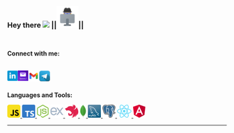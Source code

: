 ### Hey there <img src="https://media.giphy.com/media/hvRJCLFzcasrR4ia7z/giphy.gif" width="25px"> ||<img src="https://raw.githubusercontent.com/LLpanov/LLpanov/main/icons/personal.png" width="50px">||
<br/>  

**Connect with me:**

<br/>
<a href="https://www.linkedin.com/in/leonid-panov-a814aa23b/">
  <img align="left" alt="LinkedIn" width="24px" src="https://github.com/LLpanov/LLpanov/blob/main/icons/linkedin.png" />
</a>

<a href="https://mailto:leonardopanov@yahoo.com/">
  <img align="left" alt="Yahoo" width="24px" src="https://raw.githubusercontent.com/LLpanov/LLpanov/main/icons/yahoo.png"/>

</a>

<a href="https://mailto:leomylord@gmail.com/">
  <img align="left" alt="Gmail" width="25px" src="https://github.com/LLpanov/LLpanov/blob/main/icons/gmail.png"/>
</a>

<a href="https://t.me/LLPanov">
  <img align="left" alt="Telegram" width="25px" src="https://github.com/LLpanov/LLpanov/blob/main/icons/telegram.png"/>
</a>

<br/>
<br/>

**Languages and Tools:**

<a href="https://github.com/LLpanov/LLpanov/blob/main/icons/JavaScript.png">
  <img height="30" title="JavaScript" src="https://github.com/LLpanov/LLpanov/blob/main/icons/JavaScript.png">
</a>

<a href="https://github.com/LLpanov/LLpanov/blob/main/icons/TypeScript.png">
  <img height="30" title="TypeScript" src="https://github.com/LLpanov/LLpanov/blob/main/icons/TypeScript.png">
</a>

<a href="https://github.com/LLpanov/LLpanov/blob/main/icons/nodeJs.png">
  <img height="30" title="NodeJs" src="https://github.com/LLpanov/LLpanov/blob/main/icons/nodeJs.png">
</a>

<a href="https://github.com/LLpanov/LLpanov/blob/main/icons/icons8-express-js-480.png">
  <img height="30" title="expressJS" src="https://github.com/LLpanov/LLpanov/blob/main/icons/icons8-express-js-480.png">
</a>

<a href="https://github.com/LLpanov/LLpanov/blob/main/icons/nestjs.png">
  <img height="30" title="nestJS" src="https://github.com/LLpanov/LLpanov/blob/main/icons/nestjs.png">
</a>

<a href="https://github.com/LLpanov/LLpanov/blob/main/icons/MongoDB.png">
  <img height="30" title="MongoDB" src="https://github.com/LLpanov/LLpanov/blob/main/icons/MongoDB.png">
</a>

<a href="https://github.com/LLpanov/LLpanov/blob/main/icons/MySQL.png">
  <img height="30" title="MySQL" src="https://github.com/LLpanov/LLpanov/blob/main/icons/MySQL.png">
</a>

<a href="https://github.com/LLpanov/LLpanov/blob/main/icons/postgreess.png">
  <img height="30" title="PostgreSQL" src="https://github.com/LLpanov/LLpanov/blob/main/icons/postgreess.png">
</a>

<a href="https://github.com/LLpanov/LLpanov/blob/main/icons/React.png">
  <img height="30" title="React" src="https://github.com/LLpanov/LLpanov/blob/main/icons/React.png">
</a>

<a href="https://github.com/LLpanov/LLpanov/blob/main/icons/Angular.png">
  <img height="30" title="Angular" src="https://github.com/LLpanov/LLpanov/blob/main/icons/Angular.png">
</a>


<br/>  
<hr/>

